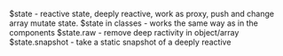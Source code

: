 $state - reactive state, deeply reactive, work as proxy, push and change array mutate state.
$state in classes - works the same way as in the components
$state.raw - remove deep ractivity in object/array
$state.snapshot - take a static snapshot of a deeply reactive
